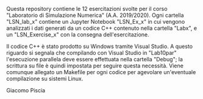 Questa repository contiene le 12 esercitazioni svolte per il corso "Laboratorio di Simulazione Numerica" (A.A. 2019/2020). 
Ogni cartella "LSN_lab_x" contiene un Jupyter Notebook "LSN_Ex_x" in cui vengono analizzati i dati generati da un codice C++ contenuto nella cartella "Labx", e un "LSN_Exercise_x" con la consegna dell'esercitazione.

Il codice C++ è stato prodotto su Windows tramite Visual Studio. 
A questo riguardo si segnala che compilando con Visual Studio in "Lab10par" l'esecuzione parallela deve essere effettuata nella cartella "Debug"; la scrittura su file è quindi impostata per seguire questa necessità.
Viene comunque allegato un Makefile per ogni codice per agevolare un'eventuale compilazione su sistemi Linux.

Giacomo Piscia